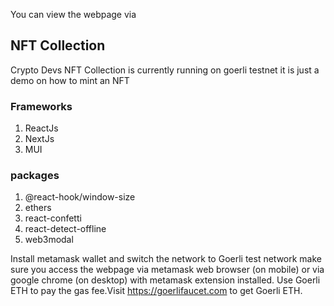You can view the webpage via 

<h2>NFT Collection</h2>

<p>Crypto Devs NFT Collection is currently running on goerli testnet it is just a demo on how to mint an NFT</p>

<h3>Frameworks</h3>

1. ReactJs
2. NextJs
3. MUI

<h3>packages</h3>

1. @react-hook/window-size
2. ethers
3. react-confetti
4. react-detect-offline
5. web3modal

Install metamask wallet and switch the network to Goerli test network make sure you access the webpage via metamask web browser (on mobile) or via google chrome (on desktop) with metamask extension installed.
Use Goerli ETH to pay the gas fee.Visit https://goerlifaucet.com to get
Goerli ETH.